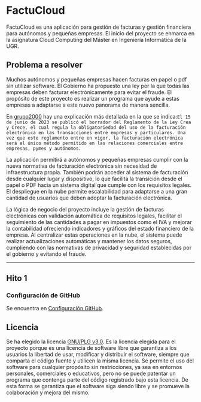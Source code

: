 # FactuCloud

FactuCloud es una aplicación para gestión de facturas y gestión financiera para autónomos y pequeñas empresas. El inicio del proyecto se enmarca en la asignatura Cloud Computing del Máster en Ingeniería Informática de la UGR.

## Problema a resolver

Muchos autónomos y pequeñas empresas hacen facturas en papel o pdf sin utilizar software. El Gobierno ha propuesto una ley por la que todas las empresas deben facturar electrónicamente para evitar el fraude. El propósito de este proyecto es realizar un programa que ayude a estas empresas a adaptarse a este nuevo panorama de manera sencilla. 

En [grupo2000](https://www.grupo2000.es/la-facturacion-electronica-sera-obligatoria-a-partir-de-verano/) hay una explicación más detallada en la que se indica:`El 15 de junio de 2023 se publicó el borrador del Reglamento de la Ley Crea y Crece, el cual regula la obligatoriedad del uso de la facturación electrónica en las transacciones entre empresas y particulares. Una vez que este reglamento entre en vigor, la facturación electrónica será el único método permitido en las relaciones comerciales entre empresas, pymes y autónomos.`

La aplicación permitirá a autónomos y pequeñas empresas cumplir con la nueva normativa de facturación electrónica sin necesidad de infraestructura propia. También podrán acceder al sistema de facturación desde cualquier lugar y dispositivo, lo que facilita la transición desde el papel o PDF hacia un sistema digital que cumple con los requisitos legales. El despliegue en la nube permite escalabilidad para adaptarse a una gran cantidad de usuarios que deben adoptar la facturación electrónica.

La lógica de negocio del proyecto incluye la gestión de facturas electrónicas con validación automática de requisitos legales, facilitar el seguimiento de las cantidades a pagar en impuestos como el IVA y mejorar la contabilidad ofreciendo indicadores y gráficos del estado financiero de la empresa. Al centralizar estas operaciones en la nube, el sistema puede realizar actualizaciones automáticas y mantener los datos seguros, cumpliendo con las normativas de privacidad y seguridad establecidas por el gobierno y evitando el fraude.

---

## Hito 1
### Configuración de GitHub

Se encuentra en [Configuración GitHub](./doc/ConfiguracionSSH.md).


## Licencia

Se ha elegido la licencia [GNU/PLG v3.0](./LICENSE). Es la licencia elegida para el proyecto porque es una licencia de software libre que garantiza a los usuarios la libertad de usar, modificar y distribuir el software, siempre que comparta el código fuente y utilicen la misma licencia. Se permite el uso del software para cualquier propósito sin restricciones, ya sea en entornos personales, comerciales o educativos, pero no se puede patentar un programa que contenga parte del código registrado bajo esta licencia. De esta forma se garantiza que el software siga siendo libre y se promueve la colaboración y mejora del mismo.

